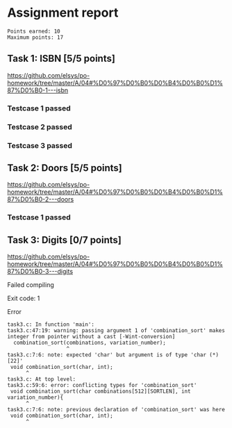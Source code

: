 # Assignment report
```
Points earned: 10
Maximum points: 17
```

## Task 1: ISBN [5/5 points]
https://github.com/elsys/po-homework/tree/master/A/04#%D0%97%D0%B0%D0%B4%D0%B0%D1%87%D0%B0-1---isbn

### Testcase 1 passed
### Testcase 2 passed
### Testcase 3 passed

## Task 2: Doors [5/5 points]
https://github.com/elsys/po-homework/tree/master/A/04#%D0%97%D0%B0%D0%B4%D0%B0%D1%87%D0%B0-2---doors

### Testcase 1 passed

## Task 3: Digits [0/7 points]
https://github.com/elsys/po-homework/tree/master/A/04#%D0%97%D0%B0%D0%B4%D0%B0%D1%87%D0%B0-3---digits

Failed compiling

Exit code: 1

Error
```
task3.c: In function 'main':
task3.c:47:19: warning: passing argument 1 of 'combination_sort' makes integer from pointer without a cast [-Wint-conversion]
  combination_sort(combinations, variation_number);
                   ^
task3.c:7:6: note: expected 'char' but argument is of type 'char (*)[22]'
 void combination_sort(char, int);
      ^
task3.c: At top level:
task3.c:59:6: error: conflicting types for 'combination_sort'
 void combination_sort(char combinations[512][SORTLEN], int variation_number){
      ^
task3.c:7:6: note: previous declaration of 'combination_sort' was here
 void combination_sort(char, int);
      ^

```
